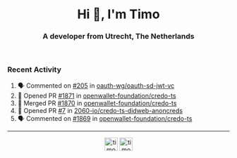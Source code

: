 <h1 align="center">Hi 👋, I'm Timo</h1>
<h3 align="center">A developer from Utrecht, The Netherlands</h3>
<br/>
<!-- https://github.com/rahuldkjain/github-profile-readme-generator --!>

<!--  <p align="left"><img src="https://github-readme-stats.vercel.app/api?username=timoglastra&show_icons=true&count_private=true&" alt="timoglastra" /></p> --!>

<!--
Github language stats
<p align="left"><img src="https://github-readme-stats.vercel.app/api/top-langs/?username=timoglastra&layout=compact" alt="timoglastra" /><p>
-->

<!-- Codestats language stats -->
<!-- <p align="left"><img src="https://codestats-readme.vercel.app/api/top-langs/?username=timoglastra&layout=compact&language_count=12" alt="timoglastra" /><p>    --!>
  
<h3>Recent Activity</h3>

<!--START_SECTION:activity-->
1. 🗣 Commented on [#205](https://github.com/oauth-wg/oauth-sd-jwt-vc/issues/205#issuecomment-2118688883) in [oauth-wg/oauth-sd-jwt-vc](https://github.com/oauth-wg/oauth-sd-jwt-vc)
2. 💪 Opened PR [#1871](https://github.com/openwallet-foundation/credo-ts/pull/1871) in [openwallet-foundation/credo-ts](https://github.com/openwallet-foundation/credo-ts)
3. 🎉 Merged PR [#1870](https://github.com/openwallet-foundation/credo-ts/pull/1870) in [openwallet-foundation/credo-ts](https://github.com/openwallet-foundation/credo-ts)
4. 💪 Opened PR [#7](https://github.com/2060-io/credo-ts-didweb-anoncreds/pull/7) in [2060-io/credo-ts-didweb-anoncreds](https://github.com/2060-io/credo-ts-didweb-anoncreds)
5. 🗣 Commented on [#1869](https://github.com/openwallet-foundation/credo-ts/issues/1869#issuecomment-2116720387) in [openwallet-foundation/credo-ts](https://github.com/openwallet-foundation/credo-ts)
<!--END_SECTION:activity-->

---

<p align="center">
<a href="https://twitter.com/timoglastra" target="blank"><img align="center" src="https://cdn.jsdelivr.net/npm/simple-icons@3.0.1/icons/twitter.svg" alt="timoglastra" height="30" width="30" /></a>
<a href="https://linkedin.com/in/timoglastra" target="blank"><img align="center" src="https://cdn.jsdelivr.net/npm/simple-icons@3.0.1/icons/linkedin.svg" alt="timoglastra" height="30" width="30" /></a>
</p>



